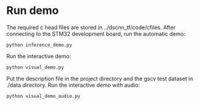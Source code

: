 # Run demo
The required c head files are stored in ../dscnn_tf/code/cfiles.
After connecting to the STM32 development board, run the automatic demo:
```
python inference_demo.py
```
Run the interactive demo:
```
python visual_demo.py
```
Put the description file in the project directory and the gscv test dataset in ./data directory. Run the interactive demo with audio:
```
python visual_demo_audio.py
```
